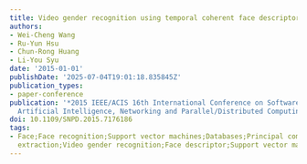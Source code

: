 ```yaml
---
title: Video gender recognition using temporal coherent face descriptor
authors:
- Wei-Cheng Wang
- Ru-Yun Hsu
- Chun-Rong Huang
- Li-You Syu
date: '2015-01-01'
publishDate: '2025-07-04T19:01:18.835845Z'
publication_types:
- paper-conference
publication: '*2015 IEEE/ACIS 16th International Conference on Software Engineering,
  Artificial Intelligence, Networking and Parallel/Distributed Computing (SNPD)*'
doi: 10.1109/SNPD.2015.7176186
tags:
- Face;Face recognition;Support vector machines;Databases;Principal component analysis;Accuracy;Feature
  extraction;Video gender recognition;Face descriptor;Support vector machine
---
```


